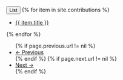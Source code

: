 <div class="dropdown">

<div class="container">
<button class="btn btn-primary dropdown-toggle" type="button" data-toggle="dropdown">List
        <span class="caret"></span>
</button>
{% for item in site.contributions %}
<ul><li><a href="{{ site.baseurl }}{{ item.url }}">{{ item.title }}</a></li></ul>
{% endfor %}
</div>
</div>
<nav aria-label="...">
  <ul class="pager">
        {% if page.previous.url != nil %}
                <li class="previous"><a href="{{ site.baseurl }}{{ page.previous.url }}"><span aria-hidden="true">&larr;</span> Previous</a></li>
        {% endif %}
        {% if page.next.url != nil %}
                <li class="next"><a href="{{ site.baseurl }}{{ page.next.url }}">Next <span aria-hidden="true">&rarr;</span></a></li>
        {% endif %}
  </ul>
</nav>
